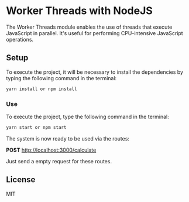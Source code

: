 # Worker Threads with NodeJS

The Worker Threads module enables the use of threads that execute JavaScript in parallel. It's useful for performing CPU-intensive JavaScript operations. 

## Setup

To execute the project, it will be necessary to install the dependencies by typing the following command in the terminal:

```bash
yarn install or npm install
```
### Use

To execute the project, type the following command in the terminal:

```bash
yarn start or npm start
```

The system is now ready to be used via the routes:

**POST** [http://localhost:3000/calculate](http://localhost:3000/calculate)

Just send a empty request for these routes.

## License

MIT